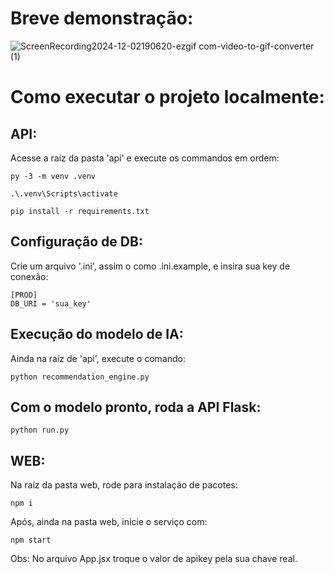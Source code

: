 # Breve demonstração:

![ScreenRecording2024-12-02190620-ezgif com-video-to-gif-converter (1)](https://github.com/user-attachments/assets/09d3810d-c2c3-4908-9e92-67fb2d3f5d2d)

# Como executar o projeto localmente:

## API:

Acesse a raíz da pasta 'api' e execute os commandos em ordem:

```
py -3 -m venv .venv

.\.venv\Scripts\activate

pip install -r requirements.txt
```

## Configuração de DB:

Crie um arquivo '.ini', assim o como .ini.example, e insira sua key de conexão:

```
[PROD]
DB_URI = 'sua_key'
```

## Execução do modelo de IA:

Ainda na raíz de 'api', execute o comando:

```
python recommendation_engine.py
```

## Com o modelo pronto, roda a API Flask:

```
python run.py
```

## WEB:

Na raíz da pasta web, rode para instalação de pacotes:

```
npm i
```

Após, ainda na pasta web, inicie o serviço com:

```
npm start
```

Obs: No arquivo App.jsx troque o valor de apikey pela sua chave real.

